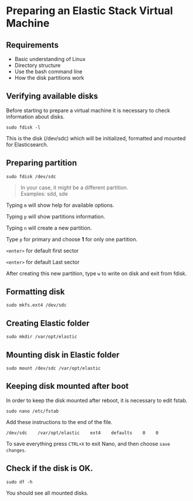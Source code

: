 # Preparing an Elastic Stack Virtual Machine

## Requirements

* Basic understanding of Linux
* Directory structure
* Use the bash command line
* How the disk partitions work

## Verifying available disks

Before starting to prepare a virtual machine it is necessary to check information about disks.  

`sudo fdisk -l`

This is the disk (/dev/sdc) which will be initialized, formatted and mounted for Elasticsearch.

## Preparing partition  

`sudo fdisk /dev/sdc`  

> In your case, it might be a different partition.  
> Examples: sdd, sde

Typing `m` will show help for available options.  

Typing `p` will show partitions information.  
 
Typing `n` will create a new partition. 

Type `p` for primary and choose **1** for only one partition.  

`<enter>` for default first sector

`<enter>` for default Last sector 

After creating this new partition, type `w` to write on disk and exit from fdisk.

## Formatting disk

`sudo mkfs.ext4 /dev/sdc`  

## Creating Elastic folder

`sudo mkdir /var/opt/elastic`

## Mounting disk in Elastic folder

`sudo mount /dev/sdc /var/opt/elastic`

## Keeping disk mounted after boot

In order to keep the disk mounted after reboot, it is necessary to edit fstab.

`sudo nano /etc/fstab`

Add these instructions to the end of the file.

`/dev/sdc    /var/opt/elastic    ext4    defaults    0    0 `

To save everything press `CTRL+X` to exit Nano, and then choose `save changes`.

## Check if the disk is OK.

`sudo df -h`

You should see all mounted disks.






